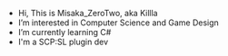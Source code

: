 - Hi, This is Misaka_ZeroTwo, aka Killla
- I’m interested in Computer Science and Game Design
- I’m currently learning C#
- I'm a SCP:SL plugin dev

<!---
zhaguanyang/zhaguanyang is a ✨ special ✨ repository because its `README.md` (this file) appears on your GitHub profile.
You can click the Preview link to take a look at your changes.
--->
